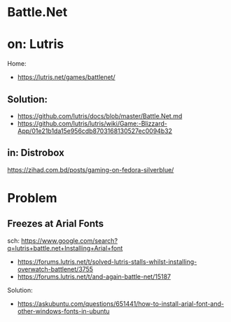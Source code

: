 # Battle.Net
# on: Lutris
Home:
- https://lutris.net/games/battlenet/

## Solution:
- https://github.com/lutris/docs/blob/master/Battle.Net.md
- https://github.com/lutris/lutris/wiki/Game:-Blizzard-App/01e21b1da15e956cdb8703168130527ec0094b32

## in: Distrobox
https://zihad.com.bd/posts/gaming-on-fedora-silverblue/

# Problem
## Freezes at Arial Fonts
sch: https://www.google.com/search?q=lutris+battle.net+Installing+Arial+font
- https://forums.lutris.net/t/solved-lutris-stalls-whilst-installing-overwatch-battlenet/3755
- https://forums.lutris.net/t/and-again-battle-net/15187

Solution:
- https://askubuntu.com/questions/651441/how-to-install-arial-font-and-other-windows-fonts-in-ubuntu

